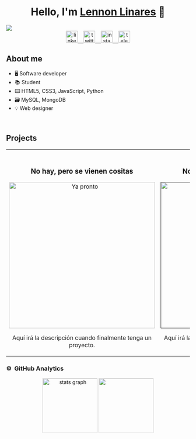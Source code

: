 <div align="center">
<h1 align="center">Hello, I'm <a href="https://linktr.ee/lennonl07">Lennon Linares</a> 👋</h1>
</div>
<img src="https://i.imgur.com/dHtNLD4.png">

<div align="center">
  <a href="https://www.linkedin.com/in/lennonl07" target="_blank">
    <img src="https://raw.githubusercontent.com/maurodesouza/profile-readme-generator/master/src/assets/icons/social/linkedin/default.svg" width="32"  alt="linkedin logo"  />&nbsp&nbsp&nbsp
  </a>
  <a href="https://twitter.com/linares_lennon" target="_blank">
    <img src="https://raw.githubusercontent.com/maurodesouza/profile-readme-generator/master/src/assets/icons/social/twitter/default.svg" width="32"  alt="twitter logo"  />&nbsp&nbsp&nbsp
  </a>
  <a href="https://www.instagram.com/lennonl07" target="_blank">
    <img src="https://raw.githubusercontent.com/maurodesouza/profile-readme-generator/master/src/assets/icons/social/instagram/default.svg" width="32"  alt="instagram logo"  />&nbsp&nbsp&nbsp
  </a>
  <a href="https://t.me/lennonl07" target="_blank">
    <img src="https://raw.githubusercontent.com/maurodesouza/profile-readme-generator/master/src/assets/icons/social/telegram/default.svg" width="32"  alt="telegram logo"  />
  </a>
</div>

## About me

- 🖥️ Software developer
- 📚 Student
- ⌨️ HTML5, CSS3, JavaScript, Python
- 🗃️ MySQL, MongoDB
- 💡 Web designer
<br>

## Projects
<table>
<tr>
<td width="50%">
  <br>
<h3 align="center">No hay, pero se vienen cositas</h3>
<div align="center">
<a href="https://github.com/lennonl07/SistemaDeBoletosBlockchain.git" target="_blank"><img src="https://i.imgur.com/kWQRGqQ.jpg" width="400" alt="Ya pronto"></a>
<p>
<p>Aquí irá la descripción cuando finalmente tenga un proyecto.</p>
</div>
                                                                                      
</td>

<td width="50%">
               <br>
<h3 align="center">No hay, pero se vienen cositas</h3>
<div align="center">
<a href="" target="_blank"><img src="https://i.imgur.com/kWQRGqQ.jpg" width="400" alt="Ya pronto"></a>
<p>
<p>Aquí irá la descripción cuando finalmente tenga un proyecto.</p>
</div>                                                            
</table>                                                                                 
</div>                                                                              
</td>                                                    
</table>                                                                                 
</div>

### ⚙️ &nbsp;GitHub Analytics

<div align="center">
  <img src="https://github-readme-stats.vercel.app/api?username=lennonl07&hide_title=false&hide_rank=false&show_icons=true&include_all_commits=true&count_private=true&disable_animations=false&theme=gruvbox_light&locale=en&hide_border=false&order=1" height="150" alt="stats graph"  /> <img height="150" src="https://media.giphy.com/media/Mz788DjvfUkSOE7qt3/giphy.gif"  />
</div>
